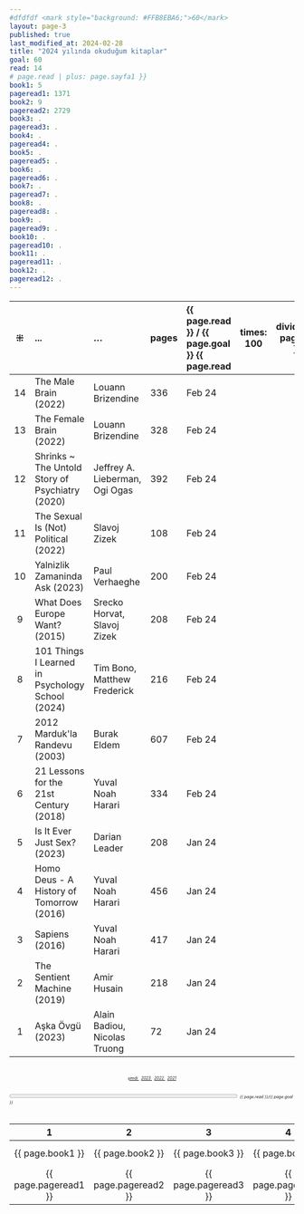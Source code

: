 ```yaml
---
#dfdfdf <mark style="background: #FFB8EBA6;">60</mark>
layout: page-3
published: true
last_modified_at: 2024-02-28
title: "2024 yılında okuduğum kitaplar"
goal: 60
read: 14
# page.read | plus: page.sayfa1 }}
book1: 5
pageread1: 1371
book2: 9
pageread2: 2729
book3: .
pageread3: .
book4: .
pageread4: .
book5: .
pageread5: .
book6: .
pageread6: .
book7: .
pageread7: .
book8: .
pageread8: .
book9: .
pageread9: .
book10: .
pageread10: .
book11: .
pageread11: .
book12: .
pageread12: .
---
```


|  ⁜  | ...                         | …                            | pages | {{ page.read }} / {{ page.goal }} {{ page.read | times: 100 | divided_by: page.goal }}% |
| :-: | :-------------------------- | :--------------------------- | :---- | :--------------------------------------------- | ---------- | ------------------------- |
|  14 | The Male Brain (2022) | Louann Brizendine | 336 | Feb 24 |
|  13 | The Female Brain (2022) | Louann Brizendine | 328 | Feb 24 |
|  12 | Shrinks ~ The Untold Story of Psychiatry (2020) | Jeffrey A. Lieberman, <br /> Ogi Ogas | 392 | Feb 24 |
|  11 | The Sexual Is (Not) Political (2022) | Slavoj Zizek | 108 | Feb 24 |
|  10 | Yalnizlik Zamaninda Ask (2023) | Paul Verhaeghe | 200 | Feb 24 |
|  9  | What Does Europe Want? (2015) | Srecko Horvat, <br /> Slavoj Zizek | 208 | Feb 24 |
|  8  | 101 Things I Learned in Psychology School (2024) | Tim Bono, <br /> Matthew Frederick | 216 | Feb 24 |
|  7  | 2012 Marduk'la Randevu (2003) | Burak Eldem | 607 | Feb 24 |
|  6  | 21 Lessons for the 21st Century (2018) | Yuval Noah Harari | 334 | Feb 24 |
|  5  | Is It Ever Just Sex? (2023) | Darian Leader | 208 | Jan 24 |
|  4  | Homo Deus - A History of Tomorrow (2016) | Yuval Noah Harari | 456 | Jan 24 |
|  3  | Sapiens (2016)              | Yuval Noah Harari            | 417   | Jan 24                                         |
|  2  | The Sentient Machine (2019) | Amir Husain                  | 218   | Jan 24                                         |
|  1  | Aşka Övgü (2023)            | Alain Badiou, Nicolas Truong | 72    | Jan 24                                         |

  <br>
<center>
<div style="font-size: 50%; font-style: italic;"> 
  <span class="link1" style="font-style: italic;"><a href="/now" title='şimdi'>şimdi </a></span> &nbsp;
  <span class="link1" style="font-style: italic;"><a href="/2023" title='2023'>2023 </a></span> &nbsp;
  <span class="link1" style="font-style: italic;"><a href="/2022" title='2022'>2022 </a></span> &nbsp; 
  <span class="link1" style="font-style: italic;"><a href="/2021" title='2021'>2021 </a></span>
</div>
</center>

  <br>
<div>
<progress title="{{ page.read }}/{{ page.goal }}" value="{{ page.read }}" max="{{ page.goal }}" style="width: 80%;"></progress>
<span style="font-size: 50%; width: 5%; font-style: italic;" title="reading challenge 2024"> {{ page.read }}/{{ page.goal }}</span>
</div>
<div style="clear: both"></div>
<br />

|  1  |  2  |  3  |  4  |  5  |  6  |  7  |  8  |  9  | 10  | 11  | 12  | total |  |
| :-: | :-: | :-: | :-: | :-: | :-: | :-: | :-: | :-: | :-: | :-: | :-: | :---: | :-: |
|  {{ page.book1 }}  | {{ page.book2 }} |  {{ page.book3 }}  |  {{ page.book4 }}  |  {{ page.book5 }}  |  {{ page.book6 }}  |  {{ page.book7 }}  |  {{ page.book8 }}  |  {{ page.book9 }}  |  {{ page.book10 }}  |  {{ page.book11 }}  |  {{ page.book12 }}  | {{ page.book1 |  plus: page.book2 |  plus: page.book3 | plus: page.book4 | plus: page.book5 | plus: page.book6 | plus: page.book7 | plus: page.book8 | plus: page.book9 | plus: page.book10 | plus: page.book11 | plus: page.book12 }} | books |
|  {{ page.pageread1 }}  |  {{ page.pageread2 }}  |  {{ page.pageread3 }}  |  {{ page.pageread4 }}  |  {{ page.pageread5 }}  |  {{ page.pageread6 }}  |  {{ page.pageread7 }}  |  {{ page.pageread8 }}  |  {{ page.pageread9 }}  |  {{ page.pageread10 }}  |  {{ page.pageread11 }}  |  {{ page.pageread12 }}  | {{ page.pageread1 |  plus: page.pageread2 |  plus: page.pageread3 | plus: page.pageread4 | plus: page.pageread5 | plus: page.pageread6 | plus: page.pageread7 | plus: page.pageread8 | plus: page.pageread9 | plus: page.pageread10 | plus: page.pageread11 | plus: page.pageread12 }} | pages |
